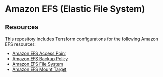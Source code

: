 # Amazon EFS (Elastic File System)

## Resources

This repository includes Terraform configurations for the following Amazon EFS resources:

- [Amazon EFS Access Point](./access_point)
- [Amazon EFS Backup Policy](./backup_policy)
- [Amazon EFS File System](./file_system)
- [Amazon EFS Mount Target](./mount_target)
